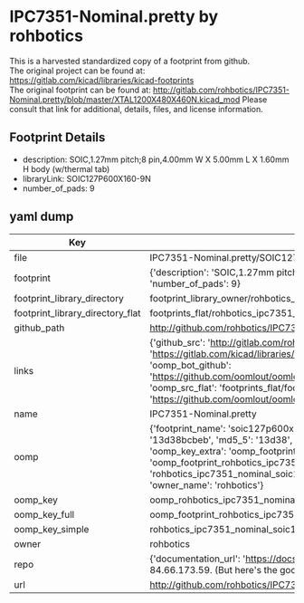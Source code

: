 # IPC7351-Nominal.pretty by rohbotics  
This is a harvested standardized copy of a footprint from github.  
The original project can be found at:  
https://gitlab.com/kicad/libraries/kicad-footprints  
The original footprint can be found at:
http://gitlab.com/rohbotics/IPC7351-Nominal.pretty/blob/master/XTAL1200X480X460N.kicad_mod
Please consult that link for additional, details, files, and license information.  
## Footprint Details
* description: SOIC,1.27mm pitch;8 pin,4.00mm W X 5.00mm L X 1.60mm H body (w/thermal tab)  
* libraryLink: SOIC127P600X160-9N  
* number_of_pads: 9  
## yaml dump  
| Key | Value |  
| --- | --- |  
| file | IPC7351-Nominal.pretty/SOIC127P600X160-9N.kicad_mod |  
| footprint | {'description': 'SOIC,1.27mm pitch;8 pin,4.00mm W X 5.00mm L X 1.60mm H body (w/thermal tab)', 'libraryLink': 'SOIC127P600X160-9N', 'number_of_pads': 9} |  
| footprint_library_directory | footprint_library_owner/rohbotics_IPC7351-Nominal.pretty |  
| footprint_library_directory_flat | footprints_flat/rohbotics_ipc7351_nominal_soic127p600x160_9n/working |  
| github_path | http://github.com/rohbotics/IPC7351-Nominal.pretty/blob/master/SOIC127P600X160-9N.kicad_mod |  
| links | {'github_src': 'http://gitlab.com/rohbotics/IPC7351-Nominal.pretty/blob/master/XTAL1200X480X460N.kicad_mod', 'github_src_repo': 'https://gitlab.com/kicad/libraries/kicad-footprints', 'oomp_bot': 'footprints/rohbotics_ipc7351_nominal_soic127p600x160_9n/working', 'oomp_bot_github': 'https://github.com/oomlout/oomlout_oomp_footprint_bot/tree/main/footprints/rohbotics_ipc7351_nominal_soic127p600x160_9n/working', 'oomp_src_flat': 'footprints_flat/footprints_flat/rohbotics_ipc7351_nominal_soic127p600x160_9n/working', 'oomp_src_flat_github': 'https://github.com/oomlout/oomlout_oomp_footprint_src/tree/main/footprints_flat/rohbotics_ipc7351_nominal_soic127p600x160_9n/working'} |  
| name | IPC7351-Nominal.pretty |  
| oomp | {'footprint_name': 'soic127p600x160_9n', 'library_name': 'ipc7351_nominal', 'md5': '13d38bcbeba18bbe60b3325acb028ddd', 'md5_10': '13d38bcbeb', 'md5_5': '13d38', 'md5_6': '13d38b', 'oomp_key': 'oomp_rohbotics_ipc7351_nominal_soic127p600x160_9n', 'oomp_key_extra': 'oomp_footprint_rohbotics_ipc7351_nominal_soic127p600x160_9n', 'oomp_key_full': 'oomp_footprint_rohbotics_ipc7351_nominal_soic127p600x160_9n_13d38b', 'oomp_key_simple': 'rohbotics_ipc7351_nominal_soic127p600x160_9n', 'original_filename': 'IPC7351-Nominal.pretty/SOIC127P600X160-9N.kicad_mod', 'owner_name': 'rohbotics'} |  
| oomp_key | oomp_rohbotics_ipc7351_nominal_soic127p600x160_9n |  
| oomp_key_full | oomp_footprint_rohbotics_ipc7351_nominal_soic127p600x160_9n |  
| oomp_key_simple | rohbotics_ipc7351_nominal_soic127p600x160_9n |  
| owner | rohbotics |  
| repo | {'documentation_url': 'https://docs.github.com/rest/overview/resources-in-the-rest-api#rate-limiting', 'message': "API rate limit exceeded for 84.66.173.59. (But here's the good news: Authenticated requests get a higher rate limit. Check out the documentation for more details.)"} |  
| url | http://github.com/rohbotics/IPC7351-Nominal.pretty |  

